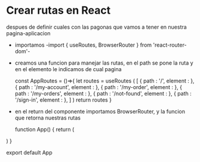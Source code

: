 # Crear rutas en React

despues de definir cuales con las pagonas que vamos a tener en nuestra pagina-aplicacion

* importamos -import { useRoutes, BrowserRouter } from 'react-router-dom'-
* creamos una funcion para manejar las rutas, en el path se pone la ruta y en el elemento le indicamos de cual pagina

    const AppRoutes = ()=>{
  let routes = useRoutes (
    [
      { path : '/', element : <Home/> },
      { path : '/my-account', element : <MyAccount/> },
      { path : '/my-order', element : <MyOrder/> },
      { path : '/my-orders', element : <MyOrders/> },
      { path : '/not-found', element : <NotFound/>},
      { path : '/sign-in', element : <SignIn/>},
    ]
  )
  return routes
}

*  en el return del componente importamos BrowserRouter, y la funcion que retorna nuestras rutas

    function App() {
  return (
    
    <BrowserRouter>
      <AppRoutes/>
    </BrowserRouter>
    
  )
}

export default App